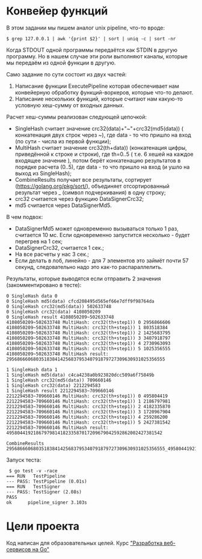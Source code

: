 # Конвейер функций
В этом задании мы пишем аналог unix pipeline, что-то вроде:    

```
$ grep 127.0.0.1 | awk '{print $2}' | sort | uniq -c | sort -nr  
```
Когда STDOUT одной программы передаётся как STDIN в другую программу. 
Но в нашем случае эти роли выполняют каналы, которые мы передаём из одной функции в другую.  

Само задание по сути состоит из двух частей:  
1. Написание функции ExecutePipeline которая обеспечивает нам конвейерную обработку функций-воркеров, которые что-то делают.
2. Написание нескольких функций, которые считают нам какую-то условную хеш-сумму от входных данных.

Расчет хеш-суммы реализован следующей цепочкой:  
- SingleHash считает значение crc32(data)+"~"+crc32(md5(data)) ( конкатенация двух строк через ~), где data - то что пришло на вход (по сути - числа из первой функции);
- MultiHash считает значение crc32(th+data)) (конкатенация цифры, приведённой к строке и строки), где th=0..5 ( т.е. 6 хешей на каждое входящее значение ), потом берёт конкатенацию результатов в порядке расчета (0..5), где data - то что пришло на вход (и ушло на выход из SingleHash);
- CombineResults получает все результаты, сортирует (https://golang.org/pkg/sort/), объединяет отсортированный результат через _ (символ подчеркивания) в одну строку;
- crc32 считается через функцию DataSignerCrc32;
- md5 считается через DataSignerMd5.

В чем подвох:  

- DataSignerMd5 может одновременно вызываться только 1 раз, считается 10 мс. Если одновременно запустится несколько - будет перегрев на 1 сек;
- DataSignerCrc32, считается 1 сек.;
- На все расчеты у нас 3 сек.;
- Если делать в лоб, линейно - для 7 элементов это займёт почти 57 секунд, следовательно надо это как-то распараллелить.

Результаты, которые выводятся если отправить 2 значения (закомментировано в тесте):
```
0 SingleHash data 0
0 SingleHash md5(data) cfcd208495d565ef66e7dff9f98764da
0 SingleHash crc32(md5(data)) 502633748
0 SingleHash crc32(data) 4108050209
0 SingleHash result 4108050209~502633748
4108050209~502633748 MultiHash: crc32(th+step1)) 0 2956866606
4108050209~502633748 MultiHash: crc32(th+step1)) 1 803518384
4108050209~502633748 MultiHash: crc32(th+step1)) 2 1425683795
4108050209~502633748 MultiHash: crc32(th+step1)) 3 3407918797
4108050209~502633748 MultiHash: crc32(th+step1)) 4 2730963093
4108050209~502633748 MultiHash: crc32(th+step1)) 5 1025356555
4108050209~502633748 MultiHash result: 29568666068035183841425683795340791879727309630931025356555

1 SingleHash data 1
1 SingleHash md5(data) c4ca4238a0b923820dcc509a6f75849b
1 SingleHash crc32(md5(data)) 709660146
1 SingleHash crc32(data) 2212294583
1 SingleHash result 2212294583~709660146
2212294583~709660146 MultiHash: crc32(th+step1)) 0 495804419
2212294583~709660146 MultiHash: crc32(th+step1)) 1 2186797981
2212294583~709660146 MultiHash: crc32(th+step1)) 2 4182335870
2212294583~709660146 MultiHash: crc32(th+step1)) 3 1720967904
2212294583~709660146 MultiHash: crc32(th+step1)) 4 259286200
2212294583~709660146 MultiHash: crc32(th+step1)) 5 2427381542
2212294583~709660146 MultiHash result: 4958044192186797981418233587017209679042592862002427381542

CombineResults 29568666068035183841425683795340791879727309630931025356555_4958044192186797981418233587017209679042592862002427381542
```

Запуск теста:
```
 $ go test -v -race
=== RUN   TestPipeline
--- PASS: TestPipeline (0.01s)
=== RUN   TestSigner
--- PASS: TestSigner (2.08s)
PASS
ok  	pipeline_signer	3.103s
```


# Цели проекта
Код написан для образовательных целей. Курс ["Разработка веб-сервисов на Go"](https://www.coursera.org/learn/golang-webservices-1)

